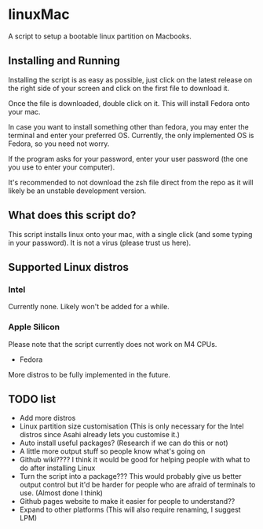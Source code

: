 # linuxMac
A script to setup a bootable linux partition on Macbooks.

## Installing and Running
Installing the script is as easy as possible, just click on the latest release on the right side of your screen and click on the first file to download it.

Once the file is downloaded, double click on it. This will install Fedora onto your mac.

In case you want to install something other than fedora, you may enter the terminal and enter your preferred OS. Currently, the only implemented OS is Fedora, so you need not worry.

If the program asks for your password, enter your user password (the one you use to enter your computer).

It's recommended to not download the zsh file direct from the repo as it will likely be an unstable development version.

## What does this script do?
This script installs linux onto your mac, with a single click (and some typing in your password). It is not a virus (please trust us here).

## Supported Linux distros
### Intel
Currently none. Likely won't be added for a while.
### Apple Silicon
Please note that the script currently does not work on M4 CPUs.

- Fedora

More distros to be fully implemented in the future.


## TODO list
- Add more distros
- Linux partition size customisation (This is only necessary for the Intel distros since Asahi already lets you customise it.)
- Auto install useful packages? (Research if we can do this or not)
- A little more output stuff so people know what's going on
- Github wiki???? I think it would be good for helping people with what to do after installing Linux
- Turn the script into a package??? This would probably give us better output control but it'd be harder for people who are afraid of terminals to use. (Almost done I think)
- Github pages website to make it easier for people to understand??
- Expand to other platforms (This will also require renaming, I suggest LPM)
